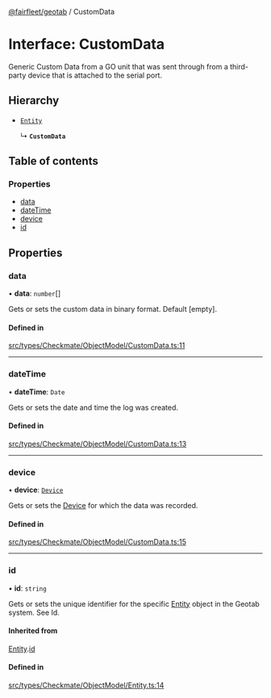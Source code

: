 [@fairfleet/geotab](../README.md) / CustomData

# Interface: CustomData

Generic Custom Data from a GO unit that was sent through from a third-party device that is attached to the serial port.

## Hierarchy

- [`Entity`](Entity.md)

  ↳ **`CustomData`**

## Table of contents

### Properties

- [data](CustomData.md#data)
- [dateTime](CustomData.md#datetime)
- [device](CustomData.md#device)
- [id](CustomData.md#id)

## Properties

### data

• **data**: `number`[]

Gets or sets the custom data in binary format. Default [empty].

#### Defined in

[src/types/Checkmate/ObjectModel/CustomData.ts:11](https://github.com/fairfleet/geotab/blob/ff38bfc/src/types/Checkmate/ObjectModel/CustomData.ts#L11)

___

### dateTime

• **dateTime**: `Date`

Gets or sets the date and time the log was created.

#### Defined in

[src/types/Checkmate/ObjectModel/CustomData.ts:13](https://github.com/fairfleet/geotab/blob/ff38bfc/src/types/Checkmate/ObjectModel/CustomData.ts#L13)

___

### device

• **device**: [`Device`](Device.md)

Gets or sets the [Device](Device.md) for which the data was recorded.

#### Defined in

[src/types/Checkmate/ObjectModel/CustomData.ts:15](https://github.com/fairfleet/geotab/blob/ff38bfc/src/types/Checkmate/ObjectModel/CustomData.ts#L15)

___

### id

• **id**: `string`

Gets or sets the unique identifier for the specific [Entity](Entity.md) object in the Geotab system. See Id.

#### Inherited from

[Entity](Entity.md).[id](Entity.md#id)

#### Defined in

[src/types/Checkmate/ObjectModel/Entity.ts:14](https://github.com/fairfleet/geotab/blob/ff38bfc/src/types/Checkmate/ObjectModel/Entity.ts#L14)

